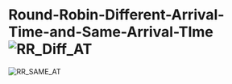 # Round-Robin-Different-Arrival-Time-and-Same-Arrival-TIme![RR_Diff_AT](https://user-images.githubusercontent.com/91987110/209600825-77f67b5c-501d-4244-b606-f11fe235381b.jpg)
![RR_SAME_AT](https://user-images.githubusercontent.com/91987110/209600828-07072bd2-7cb8-4dca-8b4d-11b6d4f3b914.jpg)
